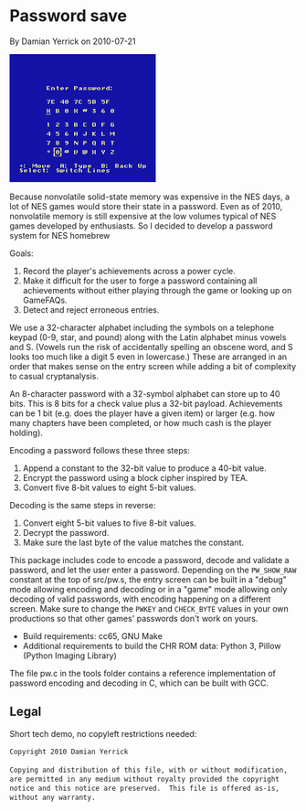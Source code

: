 Password save
=============

By Damian Yerrick on 2010-07-21

![Entering a password](docs/pwtest-screenshot.png)

Because nonvolatile solid-state memory was expensive in the NES days,
a lot of NES games would store their state in a password.  Even as
of 2010, nonvolatile memory is still expensive at the low volumes
typical of NES games developed by enthusiasts.  So I decided to
develop a password system for NES homebrew

Goals:

1. Record the player's achievements across a power cycle.
2. Make it difficult for the user to forge a password containing all
   achievements without either playing through the game or looking up
   on GameFAQs.
3. Detect and reject erroneous entries.

We use a 32-character alphabet including the symbols on a telephone
keypad (0-9, star, and pound) along with the Latin alphabet minus
vowels and S.  (Vowels run the risk of accidentally spelling an
obscene word, and S looks too much like a digit 5 even in lowercase.)
These are arranged in an order that makes sense on the entry screen
while adding a bit of complexity to casual cryptanalysis.

An 8-character password with a 32-symbol alphabet can store up to
40 bits.  This is 8 bits for a check value plus a 32-bit payload.
Achievements can be 1 bit (e.g. does the player have a given item)
or larger (e.g. how many chapters have been completed, or how much
cash is the player holding).

Encoding a password follows these three steps:

1. Append a constant to the 32-bit value to produce a 40-bit value.
2. Encrypt the password using a block cipher inspired by TEA.
3. Convert five 8-bit values to eight 5-bit values.

Decoding is the same steps in reverse:

1. Convert eight 5-bit values to five 8-bit values.
2. Decrypt the password.
3. Make sure the last byte of the value matches the constant.

This package includes code to encode a password, decode and validate
a password, and let the user enter a password.  Depending on the
`PW_SHOW_RAW` constant at the top of src/pw.s, the entry screen can
be built in a "debug" mode allowing encoding and decoding or in a
"game" mode allowing only decoding of valid passwords, with encoding
happening on a different screen.  Make sure to change the `PWKEY`
and `CHECK_BYTE` values in your own productions so that other games'
passwords don't work on yours.

* Build requirements: cc65, GNU Make
* Additional requirements to build the CHR ROM data: Python 3,
  Pillow (Python Imaging Library)

The file pw.c in the tools folder contains a reference implementation
of password encoding and decoding in C, which can be built with GCC.

Legal
-----
Short tech demo, no copyleft restrictions needed:

    Copyright 2010 Damian Yerrick
    
    Copying and distribution of this file, with or without modification,
    are permitted in any medium without royalty provided the copyright
    notice and this notice are preserved.  This file is offered as-is,
    without any warranty.
